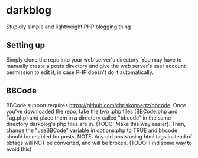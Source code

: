 # darkblog
Stupidly simple and lightweight PHP blogging thing

## Setting up
Simply clone the repo into your web server's directory. You may have to manually create a posts directory and give the web server's
user account permission to edit it, in case PHP doesn't do it automatically.

## BBCode
BBCode support requires https://github.com/chriskonnertz/bbcode.
Once you've downloaded the repo, take the two .php files (BBCode.php and Tag.php) and place them in a directory called "bbcode" in the same directory darkblog's php files are in. (TODO: Make this way easier).
Then, change the "useBBCode" variable in options.php to TRUE and bbcode should be enabled for posts.
NOTE: Any old posts using html tags instead of bbtags will NOT be converted, and will be broken. (TODO: Find some way to avoid this) 
